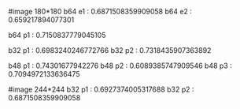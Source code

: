 #image 180*180
b64 e1 : 0.6871508359909058
b64 e2 : 0.659217894077301

b64 p1 : 0.7150837779045105

b32 p1 : 0.6983240246772766
b32 p2 : 0.7318435907363892

b48 p1 : 0.74301677942276
b48 p2 : 0.6089385747909546
b48 p3 : 0.7094972133636475

#image 244*244
b32 p1 : 0.6927374005317688
b32 p2 : 0.6871508359909058

